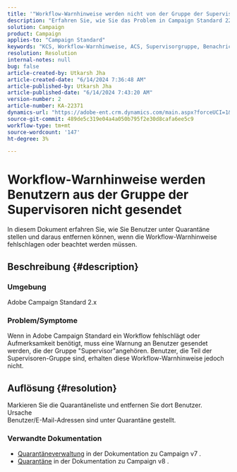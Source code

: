 ```yaml
---
title: '"Workflow-Warnhinweise werden nicht von der Gruppe der Supervisoren an Benutzer gesendet'
description: "Erfahren Sie, wie Sie das Problem in Campaign Standard 22.x beheben können, bei dem Workflow-Warnhinweise fehlschlagen oder beachtet werden müssen."
solution: Campaign
product: Campaign
applies-to: "Campaign Standard"
keywords: "KCS, Workflow-Warnhinweise, ACS, Supervisorgruppe, Benachrichtigung"
resolution: Resolution
internal-notes: null
bug: false
article-created-by: Utkarsh Jha
article-created-date: "6/14/2024 7:36:48 AM"
article-published-by: Utkarsh Jha
article-published-date: "6/14/2024 7:43:20 AM"
version-number: 2
article-number: KA-22371
dynamics-url: "https://adobe-ent.crm.dynamics.com/main.aspx?forceUCI=1&pagetype=entityrecord&etn=knowledgearticle&id=d2d30ed8-202a-ef11-840a-000d3a5a67ba"
source-git-commit: 489de5c319e04a4a050b795f2e30d8cafa6ee5c9
workflow-type: tm+mt
source-wordcount: '147'
ht-degree: 3%

---
```


# Workflow-Warnhinweise werden Benutzern aus der Gruppe der Supervisoren nicht gesendet


In diesem Dokument erfahren Sie, wie Sie Benutzer unter Quarantäne stellen und daraus entfernen können, wenn die Workflow-Warnhinweise fehlschlagen oder beachtet werden müssen.

## Beschreibung {#description}


### Umgebung

Adobe Campaign Standard 2.x

### Problem/Symptome

Wenn in Adobe Campaign Standard ein Workflow fehlschlägt oder Aufmerksamkeit benötigt, muss eine Warnung an Benutzer gesendet werden, die der Gruppe &quot;Supervisor&quot;angehören. Benutzer, die Teil der Supervisoren-Gruppe sind, erhalten diese Workflow-Warnhinweise jedoch nicht.


## Auflösung {#resolution}


Markieren Sie die Quarantäneliste und entfernen Sie dort Benutzer.
<br>Ursache<br>
Benutzer/E-Mail-Adressen sind unter Quarantäne gestellt.

### Verwandte Dokumentation

- [Quarantäneverwaltung](https://experienceleague.adobe.com/docs/campaign-classic/using/sending-messages/monitoring-deliveries/understanding-quarantine-management.html) in der Dokumentation zu Campaign v7 .
- [Quarantäne](https://experienceleague.adobe.com/docs/campaign/campaign-v8/campaigns/send/failures/quarantines.html) in der Dokumentation zu Campaign v8 .

